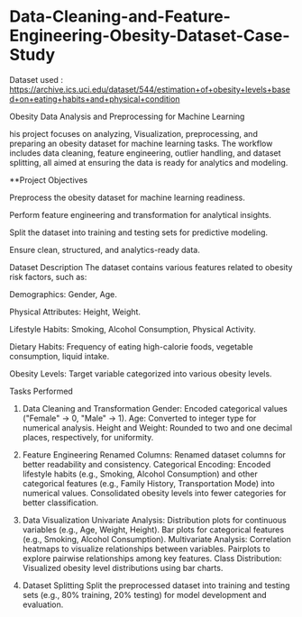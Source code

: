 # Data-Cleaning-and-Feature-Engineering-Obesity-Dataset-Case-Study

Dataset used : https://archive.ics.uci.edu/dataset/544/estimation+of+obesity+levels+based+on+eating+habits+and+physical+condition

Obesity Data Analysis and Preprocessing for Machine Learning


his project focuses on analyzing, Visualization, preprocessing, and preparing an obesity dataset for machine learning tasks. The workflow includes data cleaning, feature engineering, outlier handling, and dataset splitting, all aimed at ensuring the data is ready for analytics and modeling.

**Project Objectives

Preprocess the obesity dataset for machine learning readiness.

Perform feature engineering and transformation for analytical insights.

Split the dataset into training and testing sets for predictive modeling.

Ensure clean, structured, and analytics-ready data.

Dataset Description
The dataset contains various features related to obesity risk factors, such as:

Demographics: Gender, Age.

Physical Attributes: Height, Weight.

Lifestyle Habits: Smoking, Alcohol Consumption, Physical Activity.

Dietary Habits: Frequency of eating high-calorie foods, vegetable consumption, liquid intake.

Obesity Levels: Target variable categorized into various obesity levels.


Tasks Performed
1. Data Cleaning and Transformation
Gender: Encoded categorical values ("Female" → 0, "Male" → 1).
Age: Converted to integer type for numerical analysis.
Height and Weight: Rounded to two and one decimal places, respectively, for uniformity.

3. Feature Engineering
Renamed Columns: Renamed dataset columns for better readability and consistency.
Categorical Encoding:
Encoded lifestyle habits (e.g., Smoking, Alcohol Consumption) and other categorical features (e.g., Family History, Transportation Mode) into numerical values.
Consolidated obesity levels into fewer categories for better classification.

5. Data Visualization
Univariate Analysis:
Distribution plots for continuous variables (e.g., Age, Weight, Height).
Bar plots for categorical features (e.g., Smoking, Alcohol Consumption).
Multivariate Analysis:
Correlation heatmaps to visualize relationships between variables.
Pairplots to explore pairwise relationships among key features.
Class Distribution:
Visualized obesity level distributions using bar charts.

6. Dataset Splitting
Split the preprocessed dataset into training and testing sets (e.g., 80% training, 20% testing) for model development and evaluation.




